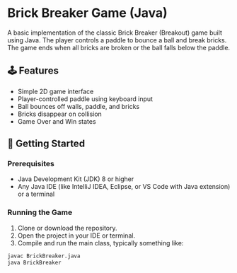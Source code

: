 # Brick Breaker Game (Java)

A basic implementation of the classic Brick Breaker (Breakout) game built using Java. The player controls a paddle to bounce a ball and break bricks. The game ends when all bricks are broken or the ball falls below the paddle.

## 🕹️ Features

- Simple 2D game interface
- Player-controlled paddle using keyboard input
- Ball bounces off walls, paddle, and bricks
- Bricks disappear on collision
- Game Over and Win states

## 🚀 Getting Started

### Prerequisites

- Java Development Kit (JDK) 8 or higher
- Any Java IDE (like IntelliJ IDEA, Eclipse, or VS Code with Java extension) or a terminal

### Running the Game

1. Clone or download the repository.
2. Open the project in your IDE or terminal.
3. Compile and run the main class, typically something like:

```bash
javac BrickBreaker.java
java BrickBreaker
